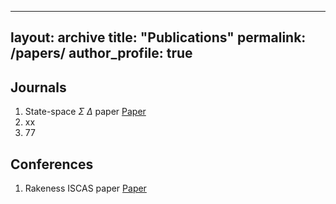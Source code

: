  ---
layout: archive
title: "Publications"
permalink: /papers/
author_profile: true
---

## Journals

1. State-space $\Sigma$ $\Delta$ paper [Paper](http://s-rout.github.io/files/iscas2019_rout.pdf)
2. xx
3. 77


## Conferences
1. Rakeness ISCAS paper [Paper](http://s-rout.github.io/files/iscas2019_rout.pdf)


